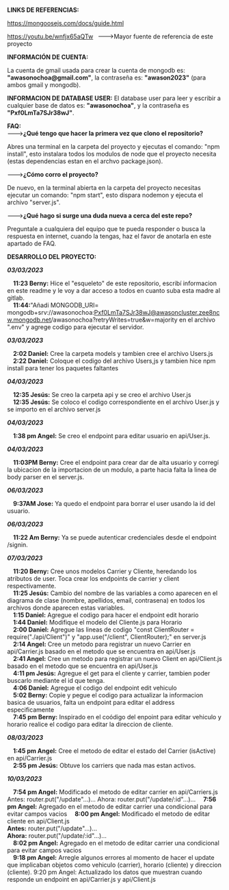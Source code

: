 <b>LINKS DE REFERENCIAS:</b>
<p><a href="https://mongoosejs.com/docs/guide.html">https://mongoosejs.com/docs/guide.html</a></p>
<p><a href="https://youtu.be/wnfjx65aQTw">https://youtu.be/wnfjx65aQTw</a> &ensp;--->Mayor fuente de referencia de este proyecto</p>

<b>INFORMACIÓN DE CUENTA:</b>
<p>La cuenta de gmail usada para crear la cuenta de mongodb es: <b>"awasonochoa@gmail.com"</b>, la contraseña es: <b>"awason2023"</b> (para ambos gmail y mongodb).</p>

<b>INFORMACION DE DATABASE USER:</b>
El database user para leer y escribir a cualquier base de datos es: <b>"awasonochoa"</b>, y la contraseña es <b>"Pxf0LmTa7SJr38wJ"</b>.

<b>FAQ:</b></br>
---><b>¿Qué tengo que hacer la primera vez que clono el repositorio?</b></br>
    <p>Abres una terminal en la carpeta del proyecto y ejecutas el comando: "npm install", esto instalara todos los modulos de node que el proyecto necesita (estas dependencias estan en el archvo package.json).</p>
---><b>¿Cómo corro el proyecto?</b>
    <p>De nuevo, en la terminal abierta en la carpeta del proyecto necesitas ejecutar un comando: "npm start", esto dispara nodemon y ejecuta el archivo "server.js".</p>
---><b>¿Qué hago si surge una duda nueva a cerca del este repo?</b>
    <p>Preguntale a cualquiera del equipo que te pueda responder o busca la respuesta en internet, cuando la tengas, haz el favor de anotarla en este apartado de FAQ.</p>

<b>DESARROLLO DEL PROYECTO:</b>
    <p><i><b>03/03/2023</i></p></b> 
        &emsp;<b>11:23 Berny:</b> Hice el "esqueleto" de este repositorio, escribí informacion en este readme y le voy a dar acceso a todos en cuanto suba esta madre al gitlab.</br>
        &emsp;<b>11:44:</b>"Añadi MONGODB_URI= mongodb+srv://awasonochoa:Pxf0LmTa7SJr38wJ@awasoncluster.zee8ncw.mongodb.net/awasonochoa?retryWrites=true&w=majority en el archivo ".env" y agrege codigo para ejecutar el servidor.</p>
    <p><i><b>03/03/2023</i></p></b>
        &emsp;<b>2:02 Daniel:</b> Cree la carpeta models y tambien cree el archivo Users.js</br>
        &emsp;<b>2:22 Daniel:</b> Coloque el codigo del archivo Users,js y tambien hice npm install para tener los paquetes faltantes</p>
    <p><i><b>04/03/2023</i></p></b>
        &emsp;<b>12:35 Jesús:</b> Se creo la carpeta api y se creo el archivo User.js</br>
        &emsp;<b>12:35 Jesús:</b> Se coloco el codigo correspondiente en el archivo User.js y se importo en el archivo server.js</p>
    <p><i><b>04/03/2023</i></p></b>
         &emsp;<b>1:38 pm Angel:</b> Se creo el endpoint para editar usuario en api/User.js.</p>
    <p><i><b>04/03/2023</i></p></b>
        &emsp;<b>11:03PM Berny:</b> Cree el endpoint para crear dar de alta usuario y corregí la ubicacion de la importacion de un modulo, a parte hacia falta la linea de body parser en el server.js.</p>
    <p><i><b>06/03/2023</p></i></b>
        &emsp;<b>9:37AM Jose:</b> Ya quedo el endpoint para borrar el user usando la id del usuario.</p> 
    <p><i><b>06/03/2023</p></i></b>
        &emsp;<b>11:22 Am Berny:</b> Ya se puede autenticar credenciales desde el endpoint /signin.</p>
    <p><i><b>07/03/2023</p></i></b>
        &emsp;<b>11:20 Berny:</b> Cree unos modelos Carrier y Cliente, heredando los atributos de user. Toca crear los endpoints  de carrier y client respectivamente.</br>
        &emsp;<b>11:25 Jesús:</b> Cambio del nombre de las variables a como aparecen en el diagrama de clase (nombre, apellidos, email, contrasena) en todos los archivos donde aparecen estas variables.</br>
         &emsp;<b>1:15 Daniel:</b> Agregue el codigo para hacer el endpoint edit horario</br>
         &emsp;<b>1:44 Daniel:</b> Modifique el modelo del Cliente.js para Horario</br>
         &emsp;<b>2:00 Daniel:</b> Agregue las lineas de codigo "const ClientRouter = require("./api/Client")" y "app.use("/client", ClientRouter);" en server.js</br>
         &emsp;<b>2:14 Angel:</b> Cree un metodo para registrar un nuevo Carrier en api/Carrier.js basado en el metodo que se encuentra en api/User.js</br>
         &emsp;<b>2:41 Angel:</b> Cree un metodo para registrar un nuevo Client en api/Client.js basado en el metodo que se encuentra en api/User.js</br>
         &emsp;<b>4:11 pm Jesús:</b> Agregue el get para el cliente y carrier, tambien poder buscarlo mediante el id que tenga.</br>
         &emsp;<b>4:06 Daniel:</b> Agregue el codigo del endpoint edit vehiculo</br> 
         &emsp;<b>5:02 Berny:</b> Copie y pegue el codigo para actualizar la informacion basica de usuarios, falta un endpoint para editar el address especificamente</br>
         &emsp;<b>7:45 pm Berny:</b> Inspirado en el coódigo del enpoint para editar vehiculo y horario realice el codigo para editar la direccion de cliente.</p>
        <p><i><b>08/03/2023</p></i></b>
        &emsp;<b>1:45 pm Angel:</b> Cree el metodo de editar el estado del Carrier (isActive) en api/Carrier.js</br>
        &emsp;<b>2:55 pm Jesús:</b> Obtuve los carriers que nada mas estan activos.
    <p><i><b>10/03/2023</b></i></p>
        &emsp;<b>7:54 pm Angel:</b> Modificado el metodo de editar carrier en api/Carriers.js
                        Antes: router.put("/update"...)...
                        Ahora: router.put("/update/:id"...)...
        &emsp;<b>7:56 pm Angel:</b> Agregado en el metodo de editar carrier una condicional para evitar campos vacios
        &emsp;<b>8:00 pm Angel:</b> Modificado el metodo de editar cliente en api/Client.js</br>
                        <b>Antes:</b> router.put("/update"...)...</br>
                        <b>Ahora:</b> router.put("/update/:id"...)...</br>
        &emsp;<b>8:02 pm Angel:</b> Agregado en el metodo de editar carrier una condicional para evitar campos vacios</br>
        &emsp;<b>9:18 pm Angel:</b> Arregle algunos errores al momento de hacer el update que implicaban objetos como vehiculo (carrier), horario (cliente) y direccion (cliente).
        9:20 pm Angel: Actualizado los datos que muestran cuando responde un endpoint en api/Carrier.js y api/Client.js